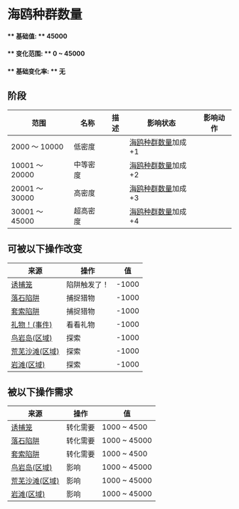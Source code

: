 # 海鸥种群数量  
#### ** 基础值: ** 45000   
#### ** 变化范围: ** 0 ~ 45000  
#### ** 基础变化率: ** 无   
## 阶段  
范围  |  名称  |  描述  |  影响状态  |  影响动作  
----  |  ----  |  ----  |  ----  |  ----  
2000 ～ 10000  |  低密度  |    |  [海鸥种群数量](Pop_Seagull.md)加成+1  |    
10001 ～ 20000  |  中等密度  |    |  [海鸥种群数量](Pop_Seagull.md)加成+2  |    
20001 ～ 30000  |  高密度  |    |  [海鸥种群数量](Pop_Seagull.md)加成+3  |    
30001 ～ 45000  |  超高密度  |    |  [海鸥种群数量](Pop_Seagull.md)加成+4  |    
## 可被以下操作改变  
来源  |  操作  |  值  
----  |  ----  |  ----  
[诱捕笼](CageTrapPlaced.md)  |  陷阱触发了！  |  -1000  
[落石陷阱](DeadfallTrap.md)  |  捕捉猎物  |  -1000  
[套索陷阱](SnareTrap.md)  |  捕捉猎物  |  -1000  
[礼物！(事件)](Event_DogFriendGift.md)  |  看看礼物  |  -1000  
[鸟岩岛(区域)](BirdRock.md)  |  探索  |  -1000  
[荒芜沙滩(区域)](DesolateBeach.md)  |  探索  |  -1000  
[岩滩(区域)](Rocks.md)  |  探索  |  -1000  
## 被以下操作需求  
来源  |  操作  |  值  
----  |  ----  |  ----  
[诱捕笼](CageTrapPlaced.md)  |  转化需要  |  1000 ~ 4500  
[落石陷阱](DeadfallTrap.md)  |  转化需要  |  1000 ~ 45000  
[套索陷阱](SnareTrap.md)  |  转化需要  |  1000 ~ 4500  
[鸟岩岛(区域)](BirdRock.md)  |  影响  |  1000 ~ 45000  
[荒芜沙滩(区域)](DesolateBeach.md)  |  影响  |  1000 ~ 45000  
[岩滩(区域)](Rocks.md)  |  影响  |  1000 ~ 45000  


<script>document.title="海鸥种群数量 - 卡牌生存百科 Card Survival Wiki";</script>